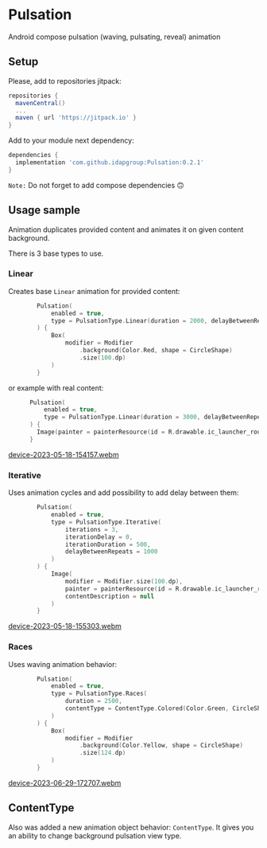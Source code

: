 # Pulsation
Android compose pulsation (waving, pulsating, reveal) animation
## Setup
Please, add to repositories jitpack:
```groovy
repositories {
  mavenCentral()
  ...
  maven { url 'https://jitpack.io' }
}
```
Add to your module next dependency:
```groovy
dependencies {
  implementation 'com.github.idapgroup:Pulsation:0.2.1'
}
```
`Note:` Do not forget to add compose dependencies 🙃

## Usage sample
Animation duplicates provided content and animates it on given content background.

There is 3 base types to use.

### Linear
Creates base `Linear` animation for provided content:
```kotlin
        Pulsation(
            enabled = true,
            type = PulsationType.Linear(duration = 2000, delayBetweenRepeats = 1000)
        ) {
            Box(
                modifier = Modifier
                    .background(Color.Red, shape = CircleShape)
                    .size(100.dp)
            )
        }
```
  or example with real content:
  ```kotlin
        Pulsation(
            enabled = true,
            type = PulsationType.Linear(duration = 3000, delayBetweenRepeats = 1000)
        ) {
          Image(painter = painterResource(id = R.drawable.ic_launcher_round), contentDescription = null)
        }
```
[device-2023-05-18-154157.webm](https://github.com/idapgroup/Pulsation/assets/12797421/8180b21c-3d82-411e-b981-970b8f8ac691)

### Iterative
Uses animation cycles and add possibility to add delay between them:
```kotlin
        Pulsation(
            enabled = true,
            type = PulsationType.Iterative(
                iterations = 3,
                iterationDelay = 0,
                iterationDuration = 500,
                delayBetweenRepeats = 1000
            )
        ) {
            Image(
                modifier = Modifier.size(100.dp),
                painter = painterResource(id = R.drawable.ic_launcher_round),
                contentDescription = null
            )
        }
```
[device-2023-05-18-155303.webm](https://github.com/idapgroup/Pulsation/assets/12797421/633f5176-936f-485b-9122-cbcb1dc766a3)

### Races
Uses waving animation behavior:
```kotlin
        Pulsation(
            enabled = true,
            type = PulsationType.Races(
                duration = 2500,
                contentType = ContentType.Colored(Color.Green, CircleShape)
            )
        ) {
            Box(
                modifier = Modifier
                    .background(Color.Yellow, shape = CircleShape)
                    .size(124.dp)
            )
        }
```
[device-2023-06-29-172707.webm](https://github.com/idapgroup/Pulsation/assets/12797421/5025fe43-84ab-4825-ba67-a02cea81b482)


## ContentType
Also was added a new animation object behavior: `ContentType`.
It gives you an ability to change background pulsation view type.


